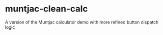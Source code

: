 muntjac-clean-calc
==================

A version of the Muntjac calculator demo with more refined button dispatch logic